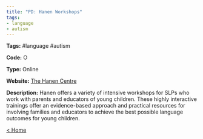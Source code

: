 ```yaml
---
title: "PD: Hanen Workshops"
tags:
- language
- autism
---
```


<p><b>Tags:</b> #language #autism</p>
<p><b>Code:</b> O</p>
<p><b>Type:</b> Online</p>
<p><b>Website:</b>
<a href="http://www.hanen.org/Professional-Development/Workshops-For-SLPs.aspx">The Hanen Centre</a></p>

<p><b>Description:</b>
Hanen offers a variety of intensive workshops for SLPs who work with parents and educators of young children. These highly interactive trainings offer an evidence-based approach and practical resources for involving families and educators to achieve the best possible language outcomes for young children.
</p>

<p><a href="https://speechiegoodies.github.io/CPD-Vault">&lt; Home</a></p>